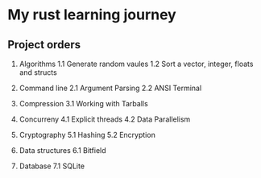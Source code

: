 # My rust learning journey


## Project orders

1. Algorithms
    1.1 Generate random vaules
    1.2 Sort a vector, integer, floats and structs

2. Command line
    2.1 Argument Parsing
    2.2 ANSI Terminal

3. Compression
    3.1 Working with Tarballs

4. Concurreny
    4.1 Explicit threads
    4.2 Data Parallelism

5. Cryptography
    5.1 Hashing
    5.2 Encryption

6. Data structures
    6.1 Bitfield

7. Database
    7.1 SQLite

